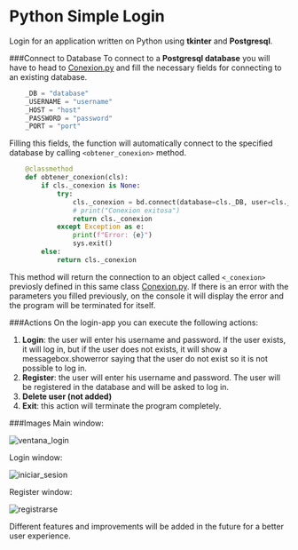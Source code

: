 # Python Simple Login

Login for an application written on Python using **tkinter** and **Postgresql**.

###Connect to Database
To connect to a **Postgresql database** you will have to head to [Conexion.py](http://github.com/Danteps-4/Python-Login/blob/master/Conexion.py "Conexion.py") and fill the necessary fields for connecting to an existing database.

```python
    _DB = "database"
    _USERNAME = "username"
    _HOST = "host"
    _PASSWORD = "password"
    _PORT = "port"
```
Filling this fields, the function will automatically connect to the specified database by calling `<obtener_conexion>` method.

```python
    @classmethod
    def obtener_conexion(cls):
        if cls._conexion is None:
            try:
                cls._conexion = bd.connect(database=cls._DB, user=cls._USERNAME, host=cls._HOST, password=cls._PASSWORD, port=cls._PORT)
                # print("Conexion exitosa")
                return cls._conexion
            except Exception as e:
                print(f"Error: {e}")
                sys.exit()
        else:
            return cls._conexion
```
This method will return the connection to an object called `<_conexion>` previosly defined in this same class [Conexion.py](http://github.com/Danteps-4/Python-Login/blob/master/Conexion.py "Conexion.py"). If there is an error with the parameters you filled previously, on the console it will display the error and the program will be terminated for itself.

###Actions
On the login-app you can execute the following actions:

1. **Login**: the user will enter his username and password. If the user exists, it will log in, but if the user does not exists, it will show a messagebox.showerror saying that the user do not exist so it is not possible to log in.
2. **Register**: the user will enter his username and password. The user will be registered in the database and will be asked to log in.
3. **Delete user (not added)**
4. **Exit**: this action will terminate the program completely.

###Images
Main window:

![ventana_login](https://user-images.githubusercontent.com/77952824/144790426-6d8955db-361f-4c27-8e80-a5611e72ca38.png)

Login window:

![iniciar_sesion](https://user-images.githubusercontent.com/77952824/144790612-0a5f148d-1844-4d29-a1b7-3751ac5d86bb.png)

Register window:

![registrarse](https://user-images.githubusercontent.com/77952824/144790616-d816274b-c598-458b-91f2-09392983c99c.png)



Different features and improvements will be added in the future for a better user experience.